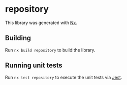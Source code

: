 # repository

This library was generated with [Nx](https://nx.dev).

## Building

Run `nx build repository` to build the library.

## Running unit tests

Run `nx test repository` to execute the unit tests via [Jest](https://jestjs.io).
